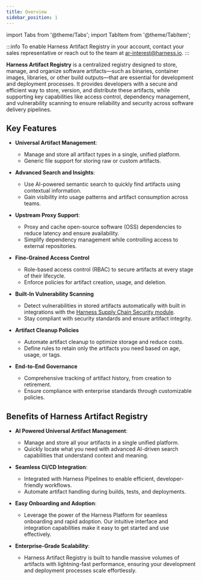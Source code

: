 ```yaml
---
title: Overview
sidebar_position: 1
---
```


import Tabs from '@theme/Tabs';
import TabItem from '@theme/TabItem';

:::info 
To enable Harness Artifact Registry in your account, contact your sales representative or reach out to the team at [ar-interest@harness.io](mailto:support@harness.io).
:::

**Harness Artifact Registry** is a centralized registry designed to store, manage, and organize software artifacts—such as binaries, container images, libraries, or other build outputs—that are essential for development and deployment processes. It provides developers with a secure and efficient way to store, version, and distribute these artifacts, while supporting key capabilities like access control, dependency management, and vulnerability scanning to ensure reliability and security across software delivery pipelines.  

## Key Features

- **Universal Artifact Management**:
    - Manage and store all artifact types in a single, unified platform.
    - Generic file support for storing raw or custom artifacts.

- **Advanced Search and Insights**: 
    - Use AI-powered semantic search to quickly find artifacts using contextual information. 
    - Gain visibility into usage patterns and artifact consumption across teams.

- **Upstream Proxy Support**: 
    - Proxy and cache open-source software (OSS) dependencies to reduce latency and ensure availability. 
    - Simplify dependency management while controlling access to external repositories.

- **Fine-Grained Access Control**
    - Role-based access control (RBAC) to secure artifacts at every stage of their lifecycle.
    - Enforce policies for artifact creation, usage, and deletion.

- **Built-In Vulnerability Scanning**
    - Detect vulnerabilities in stored artifacts automatically with built in integrations with the [Harness Supply Chain Security module](/docs/software-supply-chain-assurance/).
    - Stay compliant with security standards and ensure artifact integrity.

- **Artifact Cleanup Policies**
    - Automate artifact cleanup to optimize storage and reduce costs.
    - Define rules to retain only the artifacts you need based on age, usage, or tags.

- **End-to-End Governance**
    - Comprehensive tracking of artifact history, from creation to retirement.
    - Ensure compliance with enterprise standards through customizable policies.

## Benefits of Harness Artifact Registry

- **AI Powered Universal Artifact Management**:
    - Manage and store all your artifacts in a single unified platform.
    - Quickly locate what you need with advanced AI-driven search capabilities that understand context and meaning.

- **Seamless CI/CD Integration**:
    - Integrated with Harness Pipelines to enable efficient, developer-friendly workflows.
    - Automate artifact handling during builds, tests, and deployments.

- **Easy Onboarding and Adoption**: 
    - Leverage the power of the Harness Platform for seamless onboarding and rapid adoption. Our intuitive interface and integration capabilities make it easy to get started and use effectively.

- **Enterprise-Grade Scalability**:
    - Harness Artifact Registry is built to handle massive volumes of artifacts with lightning-fast performance, ensuring your development and deployment processes scale effortlessly.

